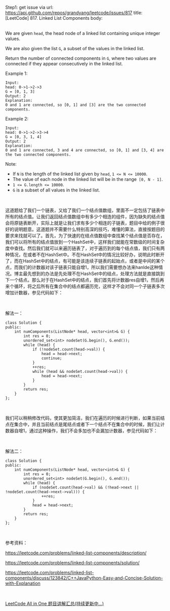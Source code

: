 Step1: get issue via url: https://api.github.com/repos/grandyang/leetcode/issues/817 
 title:[LeetCode] 817. Linked List Components 
 body:  
  

We are given `head`, the head node of a linked list containing unique integer values.

We are also given the list `G`, a subset of the values in the linked list.

Return the number of connected components in `G`, where two values are connected if they appear consecutively in the linked list.

Example 1:
    
    
    Input: 
    head: 0->1->2->3
    G = [0, 1, 3]
    Output: 2
    Explanation: 
    0 and 1 are connected, so [0, 1] and [3] are the two connected components.
    

Example 2:
    
    
    Input: 
    head: 0->1->2->3->4
    G = [0, 3, 1, 4]
    Output: 2
    Explanation: 
    0 and 1 are connected, 3 and 4 are connected, so [0, 1] and [3, 4] are the two connected components.
    

Note:

  * If `N` is the length of the linked list given by `head`, `1 <= N <= 10000`.
  * The value of each node in the linked list will be in the range` [0, N - 1]`.
  * `1 <= G.length <= 10000`.
  * `G` is a subset of all values in the linked list.



 

这道题给了我们一个链表，又给了我们一个结点值数组，里面不一定包括了链表中所有的结点值。让我们返回结点值数组中有多少个相连的组件，因为缺失的结点值会将原链表断开，实际上就是让我们求有多少个相连的子链表，题目中给的例子很好的说明题意。这道题并不需要什么特别高深的技巧，难懂的算法，直接按题目的要求来找就可以了。首先，为了快速的在结点值数组中查找某个结点值是否存在，我们可以将所有的结点值放到一个HashSet中，这样我们就能在常数级的时间复杂度中查找。然后我们就可以来遍历链表了，对于遍历到的每个结点值，我们只有两种情况，在或者不在HashSet中。不在HashSet中的情况比较好办，说明此时断开了，而在HashSet中的结点，有可能是该连续子链表的起始点，或者是中间的某个点，而我们的计数器对该子链表只能自增1，所以我们需要想办法来hanlde这种情况。博主最先想到的办法是先处理不在HashSet中的结点，处理方法就是直接跳到下一个结点。那么对于在HashSet中的结点，我们首先将计数器res自增1，然后再来个循环，将之后所有在集合中的结点都遍历完，这样才不会对同一个子链表多次增加计数器，参见代码如下：

 

解法一：
    
    
    class Solution {
    public:
        int numComponents(ListNode* head, vector<int>& G) {
            int res = 0;
            unordered_set<int> nodeSet(G.begin(), G.end());
            while (head) {
                if (!nodeSet.count(head->val)) {
                    head = head->next;
                    continue;
                }
                ++res;
                while (head && nodeSet.count(head->val)) {
                    head = head->next;
                }
            }
            return res;
        }
    };

 

我们可以稍稍修改代码，使其更加简洁，我们在遍历的时候进行判断，如果当前结点在集合中，并且当前结点是尾结点或者下一个结点不在集合中的时候，我们让计数器自增1，通过这种操作，我们不会多加也不会漏加计数器，参见代码如下：

 

解法二：
    
    
    class Solution {
    public:
        int numComponents(ListNode* head, vector<int>& G) {
            int res = 0;
            unordered_set<int> nodeSet(G.begin(), G.end());
            while (head) {
                if (nodeSet.count(head->val) && (!head->next || !nodeSet.count(head->next->val))) {
                    ++res;
                }
                head = head->next;
            }
            return res;
        }
    };

 

参考资料：

<https://leetcode.com/problems/linked-list-components/description/>

<https://leetcode.com/problems/linked-list-components/solution/>

<https://leetcode.com/problems/linked-list-components/discuss/123842/C++JavaPython-Easy-and-Concise-Solution-with-Explanation>

 

[LeetCode All in One 题目讲解汇总(持续更新中...)](http://www.cnblogs.com/grandyang/p/4606334.html)
